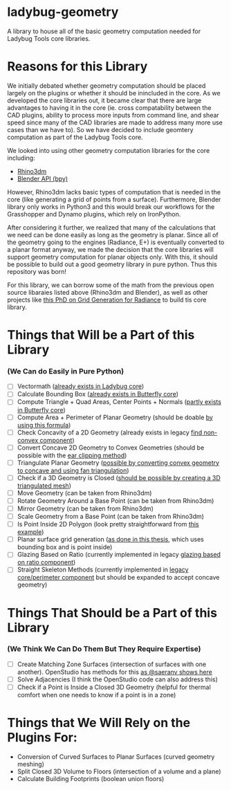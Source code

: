 # ladybug-geometry
A library to house all of the basic geometry computation needed for Ladybug Tools core libraries.

# Reasons for this Library
We initially debated whether geometry computation should be placed largely on the plugins or
whether it should be inincluded in the core.  As we developed the core libraries out, it became clear
that there are large advantages to having it in the core (ie. cross compatability between
the CAD plugins, ability to process more inputs from command line, and shear speed
since many of the CAD libraries are made to address many more use cases than we have to).
So we have decided to include geomtery computation as part of the Ladybug Tools core.

We looked into using other geometry computation libraries for the core including:
- [Rhino3dm](https://github.com/mcneel/rhino3dm)
- [Blender API (bpy)](https://docs.blender.org/api/current/)

However, Rhino3dm lacks basic types of computation that is needed in the core (like generating a
grid of points from a surface).
Furthermore, Blender library only works in Python3 and this would break our workflows for the
Grasshopper and Dynamo plugins, which rely on IronPython.

After considering it further, we realized that many of the calculations that we need can be done
easily as long as the geometry is planar.  Since all of the geometry going to the engines (Radiance, E+)
is eventually converted to a planar format anyway, we made the decision that the core libraries will support
geometry computation for planar objects only.  With this, it should be possible to build out a good
geometry library in pure python.  Thus this repository was born!

For this library, we can borrow some of the math from the previous open source libaraies 
listed above (Rhino3dm and Blender), as well as other projects like 
[this PhD on Grid Generation for Radiance](https://www.radiance-online.org/community/workshops/2015-philadelphia/presentations/day1/STADICUtilities-Radiance%20Workshop2015.pdf)
to build tis core library.

# Things that Will be a Part of this Library
### (We Can do Easily in Pure Python)
- [ ] Vectormath ([already exists in Ladybug core](https://github.com/ladybug-tools/ladybug/blob/master/ladybug/euclid.py))
- [ ] Calculate Bounding Box ([already exists in Butterfly core](https://github.com/ladybug-tools/butterfly/blob/master/butterfly/geometry.py))
- [ ] Compute Triangle + Quad Areas, Center Points + Normals ([partly exists in Butterfly core](https://github.com/ladybug-tools/butterfly/blob/master/butterfly/geometry.py))
- [ ] Compute Area + Perimeter of Planar Geometry (should be doable [by using this formula](https://www.mathopenref.com/coordpolygonarea.html))
- [ ] Check Concavity of a 2D Geometry (already exists in legacy [find non-convex component](https://github.com/mostaphaRoudsari/honeybee/blob/master/src/Honeybee_Honeybee.py#L9340-L9410))
- [ ] Convert Concave 2D Geometry to Convex Geometries (should be possible with the [ear clipping method](https://en.wikipedia.org/wiki/Polygon_triangulation))
- [ ] Triangulate Planar Geometry ([possible by converting convex geometry to concave and using fan triangulation](https://en.wikipedia.org/wiki/Polygon_triangulation))
- [ ] Check if a 3D Geometry is Closed ([should be possible by creating a 3D triangulated mesh](https://gamedev.stackexchange.com/questions/61878/how-check-if-an-arbitrary-given-mesh-is-a-single-closed-mesh/61886))
- [ ] Move Geometry (can be taken from Rhino3dm)
- [ ] Rotate Geometry Around a Base Point (can be taken from Rhino3dm)
- [ ] Mirror Geometry (can be taken from Rhino3dm)
- [ ] Scale Geometry from a Base Point (can be taken from Rhino3dm)
- [ ] Is Point Inside 2D Polygon (look pretty straightforward from [this example](https://www.geeksforgeeks.org/how-to-check-if-a-given-point-lies-inside-a-polygon/))
- [ ] Planar surface grid generation ([as done in this thesis](https://www.radiance-online.org/community/workshops/2015-philadelphia/presentations/day1/STADICUtilities-Radiance%20Workshop2015.pdf), which uses bounding box and is point inside)
- [ ] Glazing Based on Ratio (currently implemented in legacy [glazing based on ratio component](https://github.com/mostaphaRoudsari/honeybee/blob/master/src/Honeybee_Glazing%20based%20on%20ratio.py))
- [ ] Straight Skeleton Methods (currently implemented in [legacy core/perimeter component](https://github.com/mostaphaRoudsari/honeybee/blob/master/src/Honeybee_SplitFloor2ThermalZones.py) but should be expanded to accept concave geometry)

# Things That Should be a Part of this Library
### (We Think We Can Do Them But They Require Expertise)
- [ ] Create Matching Zone Surfaces (intersection of surfaces with one another). OpenStudio has methods for this [as @saeranv shows here](https://github.com/mostaphaRoudsari/honeybee/issues/700)
- [ ] Solve Adjacencies (I think the OpenStudio code can also address this)
- [ ] Check if a Point is Inside a Closed 3D Geometry (helpful for thermal comfort when one needs to know if a point is in a zone)

# Things that We Will Rely on the Plugins For:
- Conversion of Curved Surfaces to Planar Surfaces (curved geometry meshing)
- Split Closed 3D Volume to Floors (intersection of a volume and a plane)
- Calculate Building Footprints (boolean union floors)

